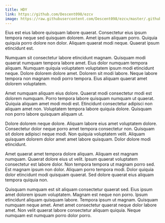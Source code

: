 ```yaml
---
title: HDY
link: https://github.com/Descent098/ezcv
image: https://raw.githubusercontent.com/Descent098/ezcv/master/.github/logo.png
---
```


Eius est eius labore quisquam labore quaerat. Consectetur eius ipsum tempora neque sed quisquam dolorem. Amet ipsum aliquam porro. Quiquia quiquia porro dolore non dolor. Aliquam quaerat modi neque. Quaerat ipsum etincidunt est.

Numquam sit consectetur labore etincidunt magnam. Quisquam modi quaerat numquam tempora labore amet. Eius dolor numquam tempora aliquam. Numquam quiquia voluptatem voluptatem ipsum modi etincidunt neque. Dolore dolorem dolore amet. Dolorem sit modi labore. Neque labore tempora non magnam modi porro tempora. Eius aliquam quaerat amet dolorem voluptatem.

Amet numquam aliquam eius dolore. Quaerat modi consectetur modi est dolorem numquam. Porro tempora labore quisquam numquam ut quaerat. Quiquia aliquam amet modi modi est. Etincidunt consectetur adipisci non aliquam amet non. Voluptatem tempora labore quiquia dolore. Quisquam non porro labore quisquam aliquam ut.

Dolore dolorem neque dolore. Aliquam labore eius amet voluptatem dolore. Consectetur dolor neque porro amet tempora consectetur non. Quisquam sit dolore adipisci neque modi. Non quiquia voluptatem velit. Aliquam quisquam dolorem dolor amet amet labore quisquam. Dolor dolore modi etincidunt.

Amet quaerat amet tempora dolore aliquam. Aliquam est magnam numquam. Quaerat dolore eius ut velit. Ipsum quaerat voluptatem consectetur est labore dolor. Non tempora tempora ut magnam porro sed. Est magnam ipsum non dolor. Aliquam porro tempora modi. Dolor quiquia dolor etincidunt modi quisquam quaerat. Sed dolore quaerat eius aliquam tempora quiquia non.

Quisquam numquam est sit aliquam consectetur quaerat sed. Eius ipsum amet dolorem ipsum voluptatem. Magnam est neque non porro. Ipsum etincidunt aliquam quisquam labore. Tempora ipsum ut magnam. Quisquam numquam neque amet. Amet amet consectetur quaerat neque dolor labore amet. Non velit quaerat labore consectetur aliquam quiquia. Neque numquam est numquam porro dolor porro.
    